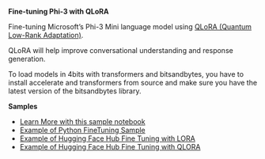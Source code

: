 **Fine-tuning Phi-3 with QLoRA**

Fine-tuning Microsoft’s Phi-3 Mini language model using [QLoRA (Quantum Low-Rank Adaptation)](https://github.com/artidoro/qlora). 

QLoRA will help improve conversational understanding and response generation. 

To load models in 4bits with transformers and bitsandbytes, you have to install accelerate and transformers from source and make sure you have the latest version of the bitsandbytes library.

**Samples**
- [Learn More with this sample notebook](../../code/03.Finetuning/Phi_3_Inference_Finetuning.ipynb)
- [Example of Python FineTuning Sample](../../code/03.Finetuning/FineTrainingScript.py)
- [Example of Hugging Face Hub Fine Tuning with LORA](../../code/03.Finetuning/Phi-3-finetune-lora-python.ipynb)
- [Example of Hugging Face Hub Fine Tuning with QLORA](../../code/03.Finetuning/Phi-3-finetune-qlora-python.ipynb)